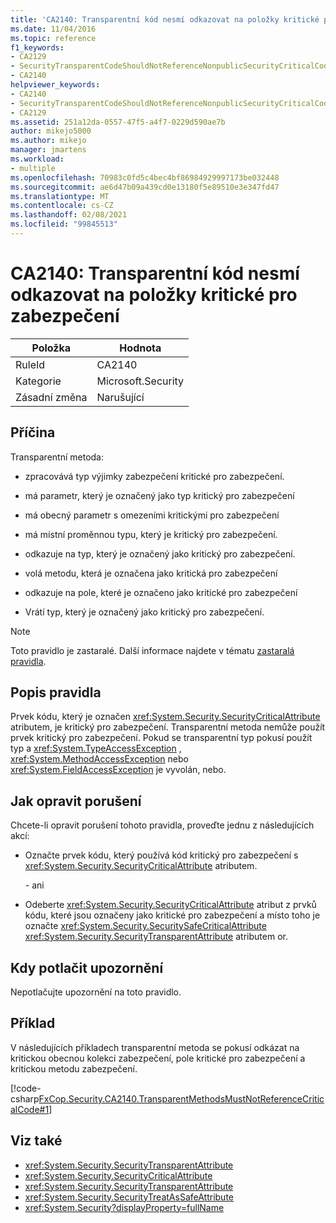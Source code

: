 ```yaml
---
title: 'CA2140: Transparentní kód nesmí odkazovat na položky kritické pro zabezpečení'
ms.date: 11/04/2016
ms.topic: reference
f1_keywords:
- CA2129
- SecurityTransparentCodeShouldNotReferenceNonpublicSecurityCriticalCode
- CA2140
helpviewer_keywords:
- CA2140
- SecurityTransparentCodeShouldNotReferenceNonpublicSecurityCriticalCode
- CA2129
ms.assetid: 251a12da-0557-47f5-a4f7-0229d590ae7b
author: mikejo5000
ms.author: mikejo
manager: jmartens
ms.workload:
- multiple
ms.openlocfilehash: 70983c0fd5c4bec4bf86984929997173be032448
ms.sourcegitcommit: ae6d47b09a439cd0e13180f5e89510e3e347fd47
ms.translationtype: MT
ms.contentlocale: cs-CZ
ms.lasthandoff: 02/08/2021
ms.locfileid: "99845513"
---
```

# <a name="ca2140-transparent-code-must-not-reference-security-critical-items"></a>CA2140: Transparentní kód nesmí odkazovat na položky kritické pro zabezpečení

|Položka|Hodnota|
|-|-|
|RuleId|CA2140|
|Kategorie|Microsoft.Security|
|Zásadní změna|Narušující|

## <a name="cause"></a>Příčina
Transparentní metoda:

- zpracovává typ výjimky zabezpečení kritické pro zabezpečení.

- má parametr, který je označený jako typ kritický pro zabezpečení

- má obecný parametr s omezeními kritickými pro zabezpečení

- má místní proměnnou typu, který je kritický pro zabezpečení.

- odkazuje na typ, který je označený jako kritický pro zabezpečení.

- volá metodu, která je označena jako kritická pro zabezpečení

- odkazuje na pole, které je označeno jako kritické pro zabezpečení

- Vrátí typ, který je označený jako kritický pro zabezpečení.

> [!NOTE]
> Toto pravidlo je zastaralé. Další informace najdete v tématu [zastaralá pravidla](fxcop-unported-deprecated-rules.md).

## <a name="rule-description"></a>Popis pravidla

Prvek kódu, který je označen <xref:System.Security.SecurityCriticalAttribute> atributem, je kritický pro zabezpečení. Transparentní metoda nemůže použít prvek kritický pro zabezpečení. Pokud se transparentní typ pokusí použít typ a <xref:System.TypeAccessException> , <xref:System.MethodAccessException> nebo <xref:System.FieldAccessException> je vyvolán, nebo.

## <a name="how-to-fix-violations"></a>Jak opravit porušení

Chcete-li opravit porušení tohoto pravidla, proveďte jednu z následujících akcí:

- Označte prvek kódu, který používá kód kritický pro zabezpečení s <xref:System.Security.SecurityCriticalAttribute> atributem.

     \- ani

- Odeberte <xref:System.Security.SecurityCriticalAttribute> atribut z prvků kódu, které jsou označeny jako kritické pro zabezpečení a místo toho je označte <xref:System.Security.SecuritySafeCriticalAttribute> <xref:System.Security.SecurityTransparentAttribute> atributem or.

## <a name="when-to-suppress-warnings"></a>Kdy potlačit upozornění

Nepotlačujte upozornění na toto pravidlo.

## <a name="example"></a>Příklad

V následujících příkladech transparentní metoda se pokusí odkázat na kritickou obecnou kolekci zabezpečení, pole kritické pro zabezpečení a kritickou metodu zabezpečení.

[!code-csharp[FxCop.Security.CA2140.TransparentMethodsMustNotReferenceCriticalCode#1](../code-quality/codesnippet/CSharp/ca2140-transparent-code-must-not-reference-security-critical-items_1.cs)]

## <a name="see-also"></a>Viz také

- <xref:System.Security.SecurityTransparentAttribute>
- <xref:System.Security.SecurityCriticalAttribute>
- <xref:System.Security.SecurityTransparentAttribute>
- <xref:System.Security.SecurityTreatAsSafeAttribute>
- <xref:System.Security?displayProperty=fullName>
